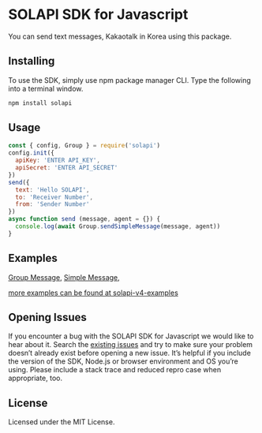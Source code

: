 # SOLAPI SDK for Javascript
You can send text messages, Kakaotalk in Korea using this package.

## Installing
To use the SDK, simply use npm package manager CLI. Type the following into a terminal window.

```bash
npm install solapi
```

## Usage

```javascript
const { config, Group } = require('solapi')
config.init({
  apiKey: 'ENTER API_KEY',
  apiSecret: 'ENTER API_SECRET'
})
send({
  text: 'Hello SOLAPI',
  to: 'Receiver Number',
  from: 'Sender Number'
})
async function send (message, agent = {}) {
  console.log(await Group.sendSimpleMessage(message, agent))
}
```

## Examples

[Group Message](https://github.com/solapi/solapi-sdk-js-v4/blob/develop/example/groupMessage.js), 
[Simple Message](https://github.com/solapi/solapi-sdk-js-v4/blob/develop/example/simpleMessage.js),

[more examples can be found at solapi-v4-examples](https://github.com/solapi/examples)
## Opening Issues

If you encounter a bug with the SOLAPI SDK for Javascript we would like to hear about it. Search the [existing issues](https://github.com/solapi/solapi-sdk-js-v4/issues) and try to make sure your problem doesn’t already exist before opening a new issue. It’s helpful if you include the version of the SDK, Node.js or browser environment and OS you’re using. Please include a stack trace and reduced repro case when appropriate, too.

## License

Licensed under the MIT License.

